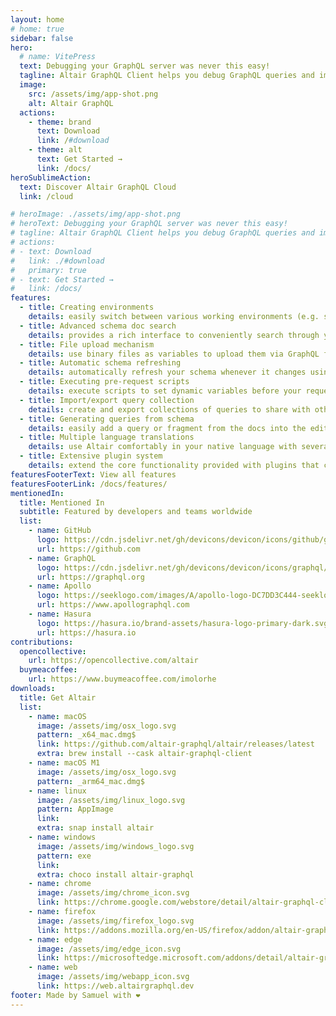 ```yaml
---
layout: home
# home: true
sidebar: false
hero:
  # name: VitePress
  text: Debugging your GraphQL server was never this easy!
  tagline: Altair GraphQL Client helps you debug GraphQL queries and implementations - taking care of the hard part so you can focus on actually getting things done.
  image:
    src: /assets/img/app-shot.png
    alt: Altair GraphQL
  actions:
    - theme: brand
      text: Download
      link: /#download
    - theme: alt
      text: Get Started →
      link: /docs/
heroSublimeAction:
  text: Discover Altair GraphQL Cloud
  link: /cloud

# heroImage: ./assets/img/app-shot.png
# heroText: Debugging your GraphQL server was never this easy!
# tagline: Altair GraphQL Client helps you debug GraphQL queries and implementations - taking care of the hard part so you can focus on actually getting things done.
# actions:
# - text: Download
#   link: ./#download
#   primary: true
# - text: Get Started →
#   link: /docs/
features:
  - title: Creating environments
    details: easily switch between various working environments (e.g. switching between local, staging and production environments)
  - title: Advanced schema doc search
    details: provides a rich interface to conveniently search through your schema
  - title: File upload mechanism
    details: use binary files as variables to upload them via GraphQL following the GraphQL multipart request specification
  - title: Automatic schema refreshing
    details: automatically refresh your schema whenever it changes using the GraphQL Event Stream specification
  - title: Executing pre-request scripts
    details: execute scripts to set dynamic variables before your request is sent
  - title: Import/export query collection
    details: create and export collections of queries to share with other members of your team
  - title: Generating queries from schema
    details: easily add a query or fragment from the docs into the editor without having to manually type the fields in the query
  - title: Multiple language translations
    details: use Altair comfortably in your native language with several languages supported
  - title: Extensive plugin system
    details: extend the core functionality provided with plugins that can do much more
featuresFooterText: View all features
featuresFooterLink: /docs/features/
mentionedIn:
  title: Mentioned In
  subtitle: Featured by developers and teams worldwide
  list:
    - name: GitHub
      logo: https://cdn.jsdelivr.net/gh/devicons/devicon/icons/github/github-original.svg
      url: https://github.com
    - name: GraphQL
      logo: https://cdn.jsdelivr.net/gh/devicons/devicon/icons/graphql/graphql-plain.svg
      url: https://graphql.org
    - name: Apollo
      logo: https://seeklogo.com/images/A/apollo-logo-DC7DD3C444-seeklogo.com.png
      url: https://www.apollographql.com
    - name: Hasura
      logo: https://hasura.io/brand-assets/hasura-logo-primary-dark.svg
      url: https://hasura.io
contributions:
  opencollective:
    url: https://opencollective.com/altair
  buymeacoffee:
    url: https://www.buymeacoffee.com/imolorhe
downloads:
  title: Get Altair
  list:
    - name: macOS
      image: /assets/img/osx_logo.svg
      pattern: _x64_mac.dmg$
      link: https://github.com/altair-graphql/altair/releases/latest
      extra: brew install --cask altair-graphql-client
    - name: macOS M1
      image: /assets/img/osx_logo.svg
      pattern: _arm64_mac.dmg$
    - name: linux
      image: /assets/img/linux_logo.svg
      pattern: AppImage
      link:
      extra: snap install altair
    - name: windows
      image: /assets/img/windows_logo.svg
      pattern: exe
      link:
      extra: choco install altair-graphql
    - name: chrome
      image: /assets/img/chrome_icon.svg
      link: https://chrome.google.com/webstore/detail/altair-graphql-client/flnheeellpciglgpaodhkhmapeljopja
    - name: firefox
      image: /assets/img/firefox_logo.svg
      link: https://addons.mozilla.org/en-US/firefox/addon/altair-graphql-client/
    - name: edge
      image: /assets/img/edge_icon.svg
      link: https://microsoftedge.microsoft.com/addons/detail/altair-graphql-client/kpggioiimijgcalmnfnalgglgooonopa
    - name: web
      image: /assets/img/webapp_icon.svg
      link: https://web.altairgraphql.dev
footer: Made by Samuel with ❤️
---
```

